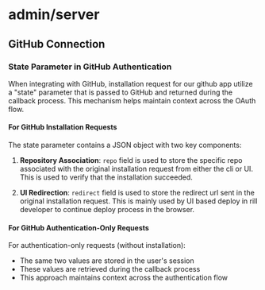 # admin/server

## GitHub Connection

### State Parameter in GitHub Authentication

When integrating with GitHub, installation request for our github app utilize a "state" parameter that is passed to GitHub and returned during the callback process. This mechanism helps maintain context across the OAuth flow.

#### For GitHub Installation Requests

The state parameter contains a JSON object with two key components:

1. **Repository Association**: `repo` field is used to store the specific repo associated with the original installation request from either the cli or UI. This is used to verify that the installation succeeded.

2. **UI Redirection**: `redirect` field is used to store the redirect url sent in the original installation request. This is mainly used by UI based deploy in rill developer to continue deploy process in the browser.

#### For GitHub Authentication-Only Requests

For authentication-only requests (without installation):
- The same two values are stored in the user's session
- These values are retrieved during the callback process
- This approach maintains context across the authentication flow